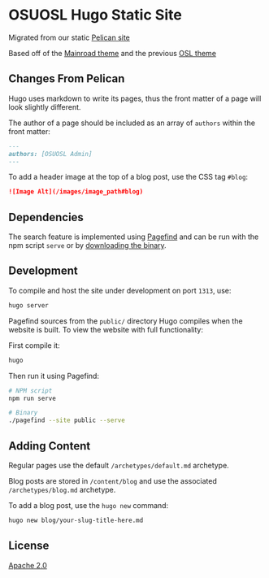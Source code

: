 # OSUOSL Hugo Static Site

Migrated from our static [Pelican site](https://github.com/osuosl/osuosl-pelican)

Based off of the [Mainroad theme](https://github.com/Vimux/Mainroad) and the previous
[OSL theme](https://github.com/osuosl/dougfir-pelican-theme)

## Changes From Pelican

Hugo uses markdown to write its pages, thus the front matter of a page will look slightly different.

The author of a page should be included as an array of `authors` within the front matter:

```md
---
authors: [OSUOSL Admin]
---
```

To add a header image at the top of a blog post, use the CSS tag `#blog`:

```md
![Image Alt](/images/image_path#blog)
```

## Dependencies

The search feature is implemented using [Pagefind](https://pagefind.app/) and can be run with the npm script `serve` or
by [downloading the binary](https://pagefind.app/docs/installation/#downloading-a-precompiled-binary).

## Development

To compile and host the site under development on port `1313`, use:

```bash
hugo server
```

Pagefind sources from the `public/` directory Hugo compiles when the website is built. To view the website with full
functionality:

First compile it:

```bash
hugo
```

Then run it using Pagefind:

```bash
# NPM script
npm run serve

# Binary
./pagefind --site public --serve
```

## Adding Content

Regular pages use the default `/archetypes/default.md` archetype.

Blog posts are stored in `/content/blog` and use the associated `/archetypes/blog.md` archetype.

To add a blog post, use the `hugo new` command:

```bash
hugo new blog/your-slug-title-here.md
```

## License

[Apache 2.0](https://choosealicense.com/licenses/apache-2.0/)

